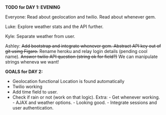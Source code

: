 **TODO for DAY 1: EVENING**

Everyone: Read about geolocation and twilio. Read about whenever gem.

Luke: Explore weather stats and the API further.

Kyle: Separate weather from user.

Ashley: <s>Add bootstrap and integrate whenever gem. Abstract API key out of git using Figaro.</s> Rename heroku and relay login details (pending cool name). <s>Answer twilio API question (string ok for field?)</s> We can manipulate strings wheneva we want!

**GOALS for DAY 2:**

- Geolocation functional
    Location is found automatically
- Twilio working
- Add time field to user.
- Check if rain or not (work on that logic).
Extra: - Get whenever working.
       - AJAX and weather options.
       - Looking good.
       - Integrate sessions and user authentication.